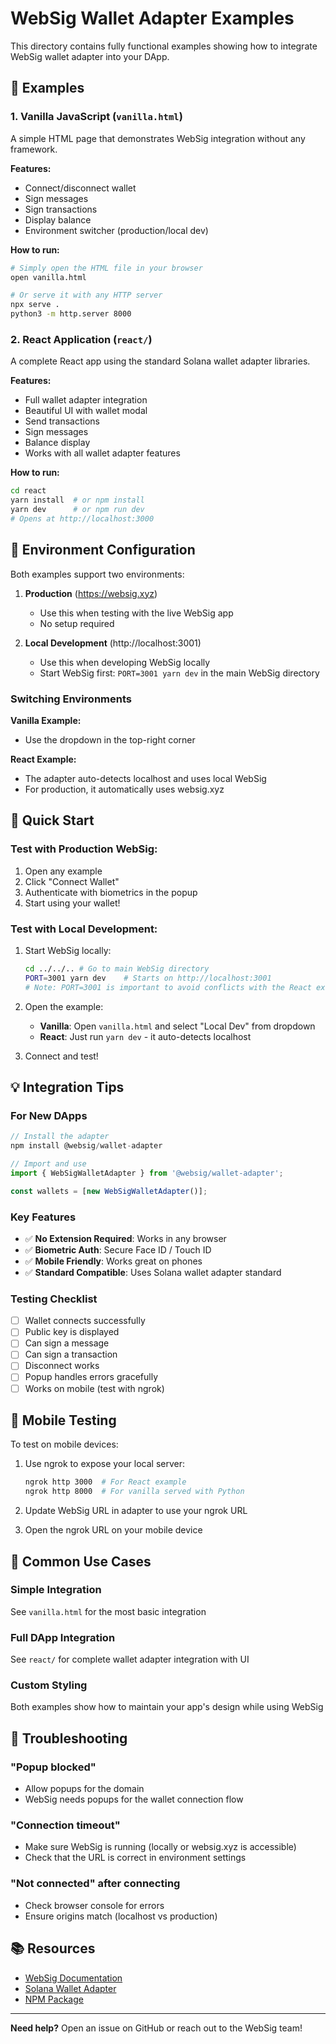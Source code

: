 # WebSig Wallet Adapter Examples

This directory contains fully functional examples showing how to integrate WebSig wallet adapter into your DApp.

## 📁 Examples

### 1. Vanilla JavaScript (`vanilla.html`)
A simple HTML page that demonstrates WebSig integration without any framework.

**Features:**
- Connect/disconnect wallet
- Sign messages
- Sign transactions
- Display balance
- Environment switcher (production/local dev)

**How to run:**
```bash
# Simply open the HTML file in your browser
open vanilla.html

# Or serve it with any HTTP server
npx serve .
python3 -m http.server 8000
```

### 2. React Application (`react/`)
A complete React app using the standard Solana wallet adapter libraries.

**Features:**
- Full wallet adapter integration
- Beautiful UI with wallet modal
- Send transactions
- Sign messages
- Balance display
- Works with all wallet adapter features

**How to run:**
```bash
cd react
yarn install  # or npm install
yarn dev      # or npm run dev
# Opens at http://localhost:3000
```

## 🔧 Environment Configuration

Both examples support two environments:

1. **Production** (https://websig.xyz)
   - Use this when testing with the live WebSig app
   - No setup required

2. **Local Development** (http://localhost:3001)
   - Use this when developing WebSig locally
   - Start WebSig first: `PORT=3001 yarn dev` in the main WebSig directory

### Switching Environments

**Vanilla Example:**
- Use the dropdown in the top-right corner

**React Example:**
- The adapter auto-detects localhost and uses local WebSig
- For production, it automatically uses websig.xyz

## 🚀 Quick Start

### Test with Production WebSig:
1. Open any example
2. Click "Connect Wallet"
3. Authenticate with biometrics in the popup
4. Start using your wallet!

### Test with Local Development:
1. Start WebSig locally:
   ```bash
   cd ../../.. # Go to main WebSig directory
   PORT=3001 yarn dev    # Starts on http://localhost:3001
   # Note: PORT=3001 is important to avoid conflicts with the React example
   ```

2. Open the example:
   - **Vanilla**: Open `vanilla.html` and select "Local Dev" from dropdown
   - **React**: Just run `yarn dev` - it auto-detects localhost

3. Connect and test!

## 💡 Integration Tips

### For New DApps

```typescript
// Install the adapter
npm install @websig/wallet-adapter

// Import and use
import { WebSigWalletAdapter } from '@websig/wallet-adapter';

const wallets = [new WebSigWalletAdapter()];
```

### Key Features
- ✅ **No Extension Required**: Works in any browser
- ✅ **Biometric Auth**: Secure Face ID / Touch ID
- ✅ **Mobile Friendly**: Works great on phones
- ✅ **Standard Compatible**: Uses Solana wallet adapter standard

### Testing Checklist
- [ ] Wallet connects successfully
- [ ] Public key is displayed
- [ ] Can sign a message
- [ ] Can sign a transaction
- [ ] Disconnect works
- [ ] Popup handles errors gracefully
- [ ] Works on mobile (test with ngrok)

## 📱 Mobile Testing

To test on mobile devices:

1. Use ngrok to expose your local server:
   ```bash
   ngrok http 3000  # For React example
   ngrok http 8000  # For vanilla served with Python
   ```

2. Update WebSig URL in adapter to use your ngrok URL

3. Open the ngrok URL on your mobile device

## 🎯 Common Use Cases

### Simple Integration
See `vanilla.html` for the most basic integration

### Full DApp Integration
See `react/` for complete wallet adapter integration with UI

### Custom Styling
Both examples show how to maintain your app's design while using WebSig

## 🐛 Troubleshooting

### "Popup blocked"
- Allow popups for the domain
- WebSig needs popups for the wallet connection flow

### "Connection timeout"
- Make sure WebSig is running (locally or websig.xyz is accessible)
- Check that the URL is correct in environment settings

### "Not connected" after connecting
- Check browser console for errors
- Ensure origins match (localhost vs production)

## 📚 Resources

- [WebSig Documentation](https://websig.xyz/docs)
- [Solana Wallet Adapter](https://github.com/solana-labs/wallet-adapter)
- [NPM Package](https://www.npmjs.com/package/@websig/wallet-adapter)

---

**Need help?** Open an issue on GitHub or reach out to the WebSig team!
